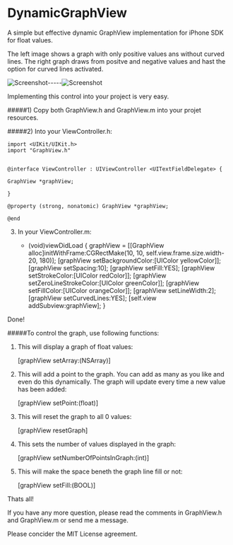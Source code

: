 DynamicGraphView
================

A simple but effective dynamic GraphView implementation for iPhone SDK for float values.

The left image shows a graph with only positive values ans without curved lines. The right graph draws from positve and negative values and hast the option for curved lines activated.

![Screenshot](http://i.imgur.com/Kur98cx.png)-----![Screenshot](http://i.imgur.com/uN8ddq8.jpg)

Implementing this control into your project is very easy.

#####1) Copy both GraphView.h and GraphView.m into your projet resources.

#####2) Into your ViewController.h:


    import <UIKit/UIKit.h>
    import "GraphView.h"


    @interface ViewController : UIViewController <UITextFieldDelegate> {
    
    GraphView *graphView;
    
    }

    @property (strong, nonatomic) GraphView *graphView;

    @end

3) In your ViewController.m:

    - (void)viewDidLoad 
    {
    graphView = [[GraphView alloc]initWithFrame:CGRectMake(10, 10, self.view.frame.size.width-20, 180)];
    [graphView setBackgroundColor:[UIColor yellowColor]];
    [graphView setSpacing:10];
    [graphView setFill:YES];
    [graphView setStrokeColor:[UIColor redColor]];
    [graphView setZeroLineStrokeColor:[UIColor greenColor]];
    [graphView setFillColor:[UIColor orangeColor]];
    [graphView setLineWidth:2];
    [graphView setCurvedLines:YES];
    [self.view addSubview:graphView];
    }

Done!

#####To control the graph, use following functions:

1) This will display a graph of float values:

    [graphView setArray:(NSArray)]

2) This will add a point to the graph. You can add as many as you like and even do this dynamically. The graph will update every time a new value has been added:

    [graphView setPoint:(float)]

3) This will reset the graph to all 0 values:

    [graphView resetGraph]

4) This sets the number of values displayed in the graph:

    [graphView setNumberOfPointsInGraph:(int)]

5) This will make the space beneth the graph line fill or not:

    [graphView setFill:(BOOL)]

Thats all! 

If you have any more question, please read the comments in GraphView.h and GraphView.m or send me a message.

Please concider the MIT License agreement.


